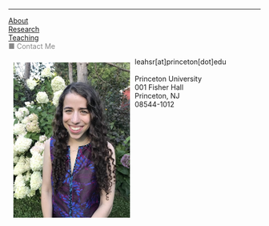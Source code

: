 
            
<hr>
<div class="row">
  <div class="column left" style="color:#888">
    <a href="https://leahrosenstiel.github.io">About</a> <br> <a href="research"> Research </a> <br> <a href="teaching">Teaching</a> <br><currentpage></currentpage> &#9632; Contact Me
  </div>
  <div class="column right">
    <p> <img src="headshot.jpg" alt="Headshot" style="float:left;height:310px;padding:10px"> leahsr[at]princeton[dot]edu <br> <br> Princeton University <br /> 001 Fisher Hall <br /> Princeton, NJ <br /> 08544-1012 </p>
  </div>
</div>
